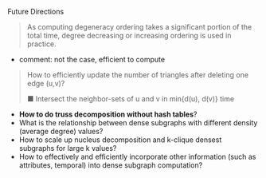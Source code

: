 Future Directions

> As computing degeneracy ordering takes a significant portion of the total time,
  degree decreasing or increasing ordering is used in practice.

* comment: not the case, efficient to compute

> How to efficiently update the number of triangles after
deleting one edge (u,v)?
>
> ■ Intersect the neighbor-sets of u and v in min{d(u), d(v)}  time

* **How to do truss decomposition without hash tables**?
* What is the relationship between dense subgraphs with
different density (average degree) values?
* How to scale up nucleus decomposition and k-clique densest
subgraphs for large k values?
* How to effectively and efficiently incorporate other information
(such as attributes, temporal) into dense subgraph computation?